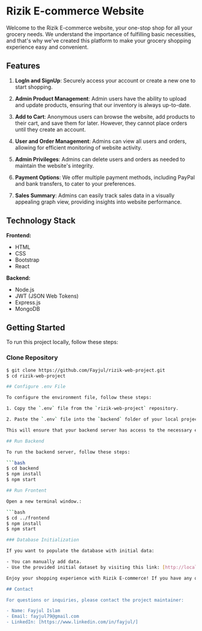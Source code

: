 # Rizik E-commerce Website

Welcome to the Rizik E-commerce website, your one-stop shop for all your grocery needs. We understand the importance of fulfilling basic necessities, and that's why we've created this platform to make your grocery shopping experience easy and convenient.

## Features

1. **LogIn and SignUp**: Securely access your account or create a new one to start shopping.

2. **Admin Product Management**: Admin users have the ability to upload and update products, ensuring that our inventory is always up-to-date.

3. **Add to Cart**: Anonymous users can browse the website, add products to their cart, and save them for later. However, they cannot place orders until they create an account.

4. **User and Order Management**: Admins can view all users and orders, allowing for efficient monitoring of website activity.

5. **Admin Privileges**: Admins can delete users and orders as needed to maintain the website's integrity.

6. **Payment Options**: We offer multiple payment methods, including PayPal and bank transfers, to cater to your preferences.

7. **Sales Summary**: Admins can easily track sales data in a visually appealing graph view, providing insights into website performance.

## Technology Stack

**Frontend:**
- HTML
- CSS
- Bootstrap
- React

**Backend:**
- Node.js
- JWT (JSON Web Tokens)
- Express.js
- MongoDB

## Getting Started

To run this project locally, follow these steps:

### Clone Repository

```bash
$ git clone https://github.com/Fayjul/rizik-web-project.git
$ cd rizik-web-project

## Configure .env File

To configure the environment file, follow these steps:

1. Copy the `.env` file from the `rizik-web-project` repository.

2. Paste the `.env` file into the `backend` folder of your local project.

This will ensure that your backend server has access to the necessary environment variables.

## Run Backend

To run the backend server, follow these steps:

```bash
$ cd backend
$ npm install
$ npm start

## Run Frontent

Open a new terminal window.:

```bash
$ cd ../frontend
$ npm install
$ npm start

### Database Initialization

If you want to populate the database with initial data:

- You can manually add data.
- Use the provided initial dataset by visiting this link: [http://localhost:5000/api/seed](http://localhost:5000/api/seed).

Enjoy your shopping experience with Rizik E-commerce! If you have any questions or need assistance, please don't hesitate to contact us.

## Contact

For questions or inquiries, please contact the project maintainer:

- Name: Fayjul Islam
- Email: fayjul79@gmail.com
- LinkedIn: [https://www.linkedin.com/in/fayjul/]

